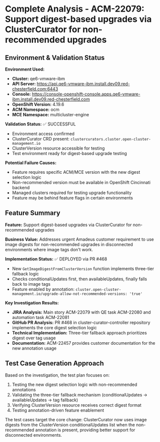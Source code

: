 # Complete Analysis - ACM-22079: Support digest-based upgrades via ClusterCurator for non-recommended upgrades

## Environment & Validation Status

**Environment Used:**
- **Cluster:** qe6-vmware-ibm 
- **API Server:** https://api.qe6-vmware-ibm.install.dev09.red-chesterfield.com:6443
- **Console:** https://console-openshift-console.apps.qe6-vmware-ibm.install.dev09.red-chesterfield.com
- **OpenShift Version:** 4.19.6
- **ACM Namespace:** ocm
- **MCE Namespace:** multicluster-engine

**Validation Status:** ✅ SUCCESSFUL
- Environment access confirmed
- ClusterCurator CRD present: `clustercurators.cluster.open-cluster-management.io`
- ClusterVersion resource accessible for testing
- Test environment ready for digest-based upgrade testing

**Potential Failure Causes:**
- Feature requires specific ACM/MCE version with the new digest selection logic
- Non-recommended version must be available in OpenShift Cincinnati backend
- Managed clusters required for testing upgrade functionality
- Feature may be behind feature flags in certain environments

## Feature Summary

**Feature:** Support digest-based upgrades via ClusterCurator for non-recommended upgrades

**Business Value:** Addresses urgent Amadeus customer requirement to use image digests for non-recommended upgrades in disconnected environments where image tags don't work.

**Implementation Status:** ✅ DEPLOYED via PR #468
- New `GetImageDigestFromClusterVersion` function implements three-tier fallback logic
- Checks conditionalUpdates first, then availableUpdates, finally falls back to image tags
- Feature enabled by annotation: `cluster.open-cluster-management.io/upgrade-allow-not-recommended-versions: 'true'`

**Key Investigation Results:**
- **JIRA Analysis:** Main story ACM-22079 with QE task ACM-22080 and automation task ACM-22081
- **GitHub PR Analysis:** PR #468 in cluster-curator-controller repository implements the core digest selection logic
- **Technical Implementation:** Three-tier fallback approach prioritizes digest over tag usage
- **Documentation:** ACM-22457 provides customer documentation for the new annotation usage

## Test Case Generation Approach

Based on the investigation, the test plan focuses on:
1. Testing the new digest selection logic with non-recommended annotations
2. Validating the three-tier fallback mechanism (conditionalUpdates → availableUpdates → tag fallback)
3. Verifying ClusterVersion resource receives correct digest format
4. Testing annotation-driven feature enablement

The test cases target the core change: ClusterCurator now uses image digests from the ClusterVersion conditionalUpdates list when the non-recommended annotation is present, providing better support for disconnected environments.
